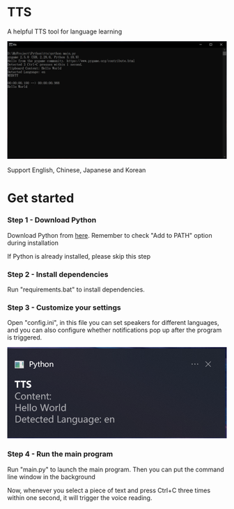 # TTS
A helpful TTS tool for language learning

![](test.png)

Support English, Chinese, Japanese and Korean

# Get started

### Step 1 - Download Python

Download Python from [here](https://www.python.org/downloads/). Remember to check "Add to PATH" option during installation

If Python is already installed, please skip this step

### Step 2 - Install dependencies

Run "requirements.bat" to install dependencies.

### Step 3 - Customize your settings

Open "config.ini", in this file you can set speakers for different languages, and you can also configure whether notifications pop up after the program is triggered.

![](notification.png)

### Step 4 - Run the main program

Run "main.py" to launch the main program. Then you can put the command line window in the background

Now, whenever you select a piece of text and press Ctrl+C three times within one second, it will trigger the voice reading.